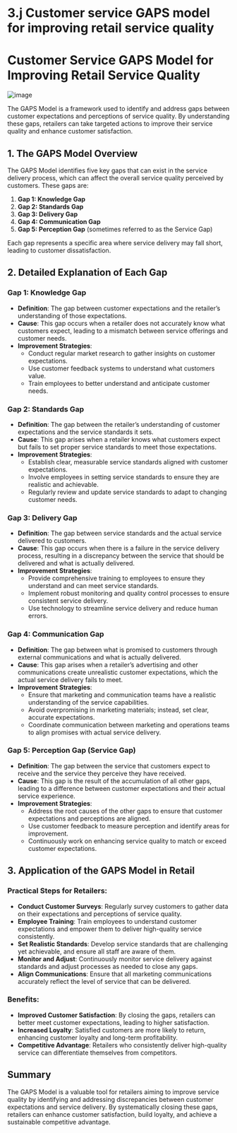 # 3.j Customer service GAPS model for improving retail service quality

# Customer Service GAPS Model for Improving Retail Service Quality
![image](https://github.com/user-attachments/assets/efba45b5-303d-4465-ae55-aed2b35d2fd0)


The GAPS Model is a framework used to identify and address gaps between customer expectations and perceptions of service quality. By understanding these gaps, retailers can take targeted actions to improve their service quality and enhance customer satisfaction.

## 1. The GAPS Model Overview

The GAPS Model identifies five key gaps that can exist in the service delivery process, which can affect the overall service quality perceived by customers. These gaps are:

1. **Gap 1: Knowledge Gap**
2. **Gap 2: Standards Gap**
3. **Gap 3: Delivery Gap**
4. **Gap 4: Communication Gap**
5. **Gap 5: Perception Gap** (sometimes referred to as the Service Gap)

Each gap represents a specific area where service delivery may fall short, leading to customer dissatisfaction.

## 2. Detailed Explanation of Each Gap

### Gap 1: Knowledge Gap
- **Definition**: The gap between customer expectations and the retailer’s understanding of those expectations.
- **Cause**: This gap occurs when a retailer does not accurately know what customers expect, leading to a mismatch between service offerings and customer needs.
- **Improvement Strategies**:
  - Conduct regular market research to gather insights on customer expectations.
  - Use customer feedback systems to understand what customers value.
  - Train employees to better understand and anticipate customer needs.

### Gap 2: Standards Gap
- **Definition**: The gap between the retailer’s understanding of customer expectations and the service standards it sets.
- **Cause**: This gap arises when a retailer knows what customers expect but fails to set proper service standards to meet those expectations.
- **Improvement Strategies**:
  - Establish clear, measurable service standards aligned with customer expectations.
  - Involve employees in setting service standards to ensure they are realistic and achievable.
  - Regularly review and update service standards to adapt to changing customer needs.

### Gap 3: Delivery Gap
- **Definition**: The gap between service standards and the actual service delivered to customers.
- **Cause**: This gap occurs when there is a failure in the service delivery process, resulting in a discrepancy between the service that should be delivered and what is actually delivered.
- **Improvement Strategies**:
  - Provide comprehensive training to employees to ensure they understand and can meet service standards.
  - Implement robust monitoring and quality control processes to ensure consistent service delivery.
  - Use technology to streamline service delivery and reduce human errors.

### Gap 4: Communication Gap
- **Definition**: The gap between what is promised to customers through external communications and what is actually delivered.
- **Cause**: This gap arises when a retailer’s advertising and other communications create unrealistic customer expectations, which the actual service delivery fails to meet.
- **Improvement Strategies**:
  - Ensure that marketing and communication teams have a realistic understanding of the service capabilities.
  - Avoid overpromising in marketing materials; instead, set clear, accurate expectations.
  - Coordinate communication between marketing and operations teams to align promises with actual service delivery.

### Gap 5: Perception Gap (Service Gap)
- **Definition**: The gap between the service that customers expect to receive and the service they perceive they have received.
- **Cause**: This gap is the result of the accumulation of all other gaps, leading to a difference between customer expectations and their actual service experience.
- **Improvement Strategies**:
  - Address the root causes of the other gaps to ensure that customer expectations and perceptions are aligned.
  - Use customer feedback to measure perception and identify areas for improvement.
  - Continuously work on enhancing service quality to match or exceed customer expectations.

## 3. Application of the GAPS Model in Retail

### Practical Steps for Retailers:
- **Conduct Customer Surveys**: Regularly survey customers to gather data on their expectations and perceptions of service quality.
- **Employee Training**: Train employees to understand customer expectations and empower them to deliver high-quality service consistently.
- **Set Realistic Standards**: Develop service standards that are challenging yet achievable, and ensure all staff are aware of them.
- **Monitor and Adjust**: Continuously monitor service delivery against standards and adjust processes as needed to close any gaps.
- **Align Communications**: Ensure that all marketing communications accurately reflect the level of service that can be delivered.

### Benefits:
- **Improved Customer Satisfaction**: By closing the gaps, retailers can better meet customer expectations, leading to higher satisfaction.
- **Increased Loyalty**: Satisfied customers are more likely to return, enhancing customer loyalty and long-term profitability.
- **Competitive Advantage**: Retailers who consistently deliver high-quality service can differentiate themselves from competitors.

## Summary
The GAPS Model is a valuable tool for retailers aiming to improve service quality by identifying and addressing discrepancies between customer expectations and service delivery. By systematically closing these gaps, retailers can enhance customer satisfaction, build loyalty, and achieve a sustainable competitive advantage.

